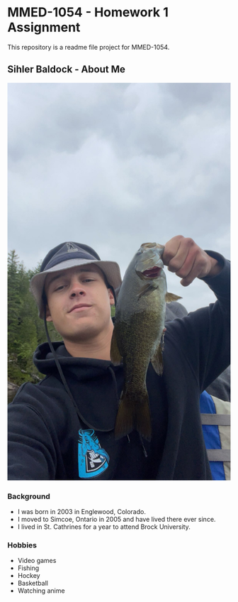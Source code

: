 # MMED-1054 - Homework 1 Assignment

This repository is a readme file project for MMED-1054.

## Sihler Baldock - About Me

![picture of Sihler holding a freshly caught largemouth bass](images/fish.JPG)

### Background

- I was born in 2003 in Englewood, Colorado.
- I moved to Simcoe, Ontario in 2005 and have lived there ever since.
- I lived in St. Cathrines for a year to attend Brock University.

### Hobbies

- Video games
- Fishing
- Hockey
- Basketball
- Watching anime